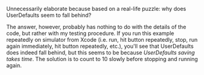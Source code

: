 Unnecessarily elaborate because based on a real-life puzzle: why does UserDefaults seem to fall behind?

The answer, however, probably has nothing to do with the details of the code, but rather with my testing procedure. If you run this example repeatedly on simulator from Xcode (i.e. run, hit button repeatedly, stop, run again immediately, hit button repeatedly, etc.), you'll see that UserDefaults does indeed fall behind, but this seems to be because _UserDefaults saving takes time_. The solution is to count to 10 slowly before stopping and running again.
